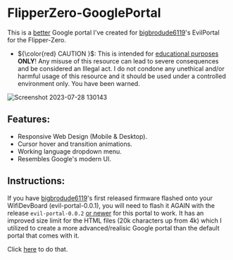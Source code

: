 # FlipperZero-GooglePortal
This is a <ins>better</ins> Google portal I've created for [bigbrodude6119](https://github.com/bigbrodude6119)'s EvilPortal for the Flipper-Zero.


- ${\color{red}   CAUTION    }$: This is intended for <ins>educational purposes</ins> **ONLY**! Any misuse of this resource can lead to severe consequences and be considered an Illegal act. I do not condone any unethical and/or harmful usage of this resource and it should be used under a controlled environment only. You have been warned.

![Screenshot 2023-07-28 130143](https://github.com/Shlucus/FlipperZero-GooglePortal/assets/111912000/3f6afb11-8372-45ba-83b7-d631aa62909e)

## Features:

- Responsive Web Design (Mobile & Desktop).
- Cursor hover and transition animations.
- Working language dropdown menu.
- Resembles Google's modern UI.

## Instructions:

If you have [bigbrodude6119](https://github.com/bigbrodude6119)'s first released firmware flashed onto your WifiDevBoard (evil-portal-0.0.1), you will need to flash it AGAIN with the release `evil-portal-0.0.2` <ins>or newer</ins> for this portal to work. It has an improved size limit for the HTML files (20k characters up from 4k) which I utilized to create a more advanced/realisic Google portal than the default portal that comes with it.

Click [here](https://github.com/bigbrodude6119/flipper-zero-evil-portal/releases/tag/0.0.2) to do that.


